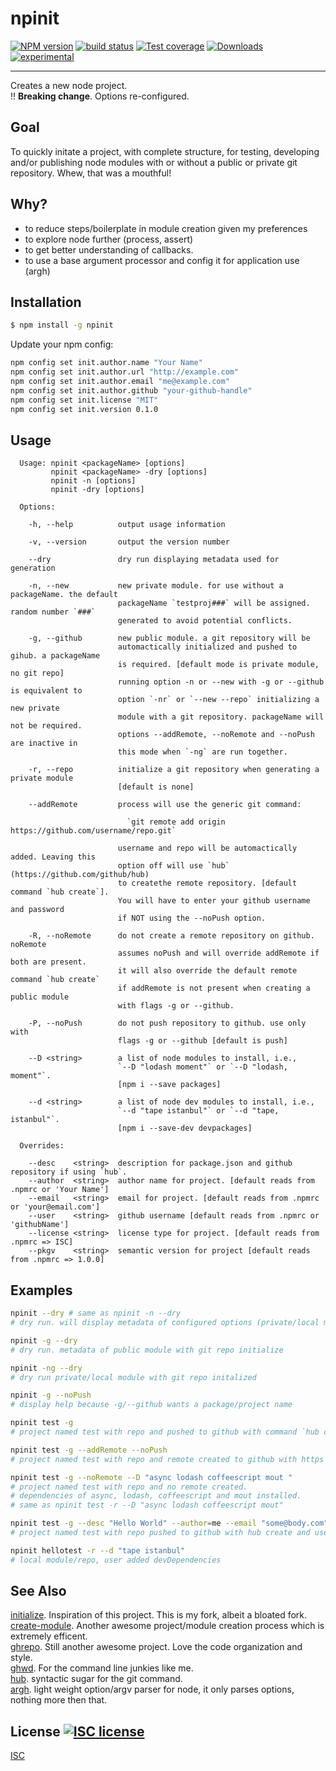 # npinit
[![NPM version][npm-image]][npm-url]
[![build status][travis-image]][travis-url]
[![Test coverage][coveralls-image]][coveralls-url]
[![Downloads][downloads-image]][downloads-url]
[![experimental][stability-image]][stability-url]

---

Creates a new node project.  
!! **Breaking change**. Options re-configured. 

## Goal

To quickly initate a project, with complete structure, for testing, developing and/or publishing 
node modules with or without a public or private git repository. Whew, that was a mouthful!

## Why?

- to reduce steps/boilerplate in module creation given my preferences
- to explore node further (process, assert)
- to get better understanding of callbacks.
- to use a base argument processor and config it for application use (argh)


## Installation
```bash
$ npm install -g npinit
```

Update your npm config:

``` bash
npm config set init.author.name "Your Name"
npm config set init.author.url "http://example.com"
npm config set init.author.email "me@example.com"
npm config set init.author.github "your-github-handle"
npm config set init.license "MIT"
npm config set init.version 0.1.0
```

## Usage
```
  Usage: npinit <packageName> [options]
         npinit <packageName> -dry [options]
         npinit -n [options]
         npinit -dry [options]

  Options:

    -h, --help          output usage information

    -v, --version       output the version number

    --dry               dry run displaying metadata used for generation

    -n, --new           new private module. for use without a packageName. the default
                        packageName `testproj###` will be assigned. random number `###`
                        generated to avoid potential conflicts.

    -g, --github        new public module. a git repository will be
                        automactically initialized and pushed to gihub. a packageName
                        is required. [default mode is private module, no git repo]
                        running option -n or --new with -g or --github is equivalent to
                        option `-nr` or `--new --repo` initializing a new private
                        module with a git repository. packageName will not be required.
                        options --addRemote, --noRemote and --noPush are inactive in
                        this mode when `-ng` are run together.

    -r, --repo          initialize a git repository when generating a private module
                        [default is none]

    --addRemote         process will use the generic git command:

                          `git remote add origin https://github.com/username/repo.git`

                        username and repo will be automactically added. Leaving this
                        option off will use `hub` (https://github.com/github/hub)
                        to createthe remote repository. [default command `hub create`].
                        You will have to enter your github username and password
                        if NOT using the --noPush option.

    -R, --noRemote      do not create a remote repository on github. noRemote
                        assumes noPush and will override addRemote if both are present.
                        it will also override the default remote command `hub create`
                        if addRemote is not present when creating a public module
                        with flags -g or --github.

    -P, --noPush        do not push repository to github. use only with
                        flags -g or --github [default is push]

    --D <string>        a list of node modules to install, i.e.,
                        `--D "lodash moment"` or `--D "lodash, moment"`.
                        [npm i --save packages]

    --d <string>        a list of node dev modules to install, i.e.,
                        `--d "tape istanbul"` or `--d "tape, istanbul"`.
                        [npm i --save-dev devpackages]

  Overrides:

    --desc    <string>  description for package.json and github repository if using `hub`.
    --author  <string>  author name for project. [default reads from .npmrc or 'Your Name']
    --email   <string>  email for project. [default reads from .npmrc or 'your@email.com']
    --user    <string>  github username [default reads from .npmrc or 'githubName']
    --license <string>  license type for project. [default reads from .npmrc => ISC]
    --pkgv    <string>  semantic version for project [default reads from .npmrc => 1.0.0]

```

## Examples

```sh
npinit --dry # same as npinit -n --dry
# dry run. will display metadata of configured options (private/local module)  

npinit -g --dry
# dry run. metadata of public module with git repo initialize  

npinit -ng --dry
# dry run private/local module with git repo initalized  

npinit -g --noPush
# display help because -g/--github wants a package/project name  

npinit test -g  
# project named test with repo and pushed to github with command `hub created -d [description]`  

npinit test -g --addRemote --noPush
# project named test with repo and remote created to github with https but not pushing to github   

npinit test -g --noRemote --D "async lodash coffeescript mout " 
# project named test with repo and no remote created. 
# dependencies of async, lodash, coffeescript and mout installed. 
# same as npinit test -r --D "async lodash coffeescript mout"

npinit test -g --desc "Hello World" --author=me --email "some@body.com" --pkgv "0.4.0" --user=zeke --license "BSD"
# project named test with repo pushed to github with hub create and user overrides  

npinit hellotest -r --d "tape istanbul"
# local module/repo, user added devDependencies  
```

## See Also
[initialize](https://www.npmjs.com/package/initialize). Inspiration of this project. This is my fork, albeit a bloated fork.  
[create-module](https://github.com/finnp/create-module). Another awesome project/module creation process which is extremely efficent.   
[ghrepo](https://github.com/mattdesl/ghrepo). Still another awesome project. Love the code organization and style.  
[ghwd](https://github.com/zeke/ghwd). For the command line junkies like me.  
[hub](https://github.com/github/hub). syntactic sugar for the git command.  
[argh](https://www.npmjs.com/package/argh). light weight option/argv parser for node, it only parses options, nothing more then that.  

## License [![ISC license][license-img]][license-url]
[ISC](https://tldrlegal.com/license/-isc-license)

[npm-image]: https://img.shields.io/npm/v/npinit.svg?style=flat-square
[npm-url]: https://npmjs.org/package/npinit
[travis-image]: https://img.shields.io/travis/akileez/npinit.svg?style=flat-square
[travis-url]: https://travis-ci.org/akileez/npinit
[coveralls-image]: https://img.shields.io/coveralls/akileez/npinit.svg?style=flat-square
[coveralls-url]: https://coveralls.io/r/akileez/npinit?branch=master
[downloads-image]: http://img.shields.io/npm/dm/npinit.svg?style=flat-square
[downloads-url]: https://npmjs.org/package/npinit
[stability-image]: https://img.shields.io/badge/stability-experimental-orange.svg?style=flat-square
[stability-url]: https://github.com/akileez/npinit
[license-img]: https://img.shields.io/badge/license-ISC-blue.svg?style=flat-square
[license-url]: https://github.com/akileez/npinit/blob/master/license.md
